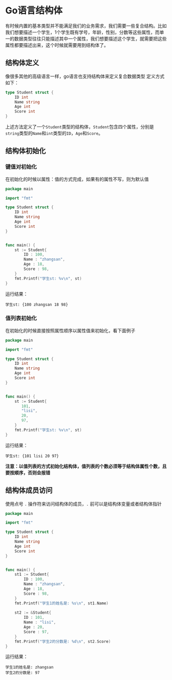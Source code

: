 # Go语言结构体

有时候内置的基本类型并不能满足我们的业务需求，我们需要一些复合结构。比如我们想要描述一个学生，1个学生既有学号，年龄，性别，分数等这些属性，而单一的数据类型往往只能描述其中一个属性，我们想要描述这个学生，就需要把这些属性都要描述出来，这个时候就需要用到结构体了。

## 结构体定义
像很多其他的高级语言一样，go语言也支持结构体来定义复合数据类型
定义方式如下：
```go
type Student struct {
    ID int
    Name string
    Age int
    Score int
}   
```
上述方法定义了一个`Student`类型的结构体，`Student`包含四个属性，分别是`string`类型的`Name`和`int`类型的`ID`，`Age`和`Score`。

## 结构体初始化
### 键值对初始化
在初始化的时候以属性：值的方式完成，如果有的属性不写，则为默认值
```go
package main

import "fmt"

type Student struct {
    ID int
    Name string
    Age int
    Score int
}


func main() {
    st := Student{
        ID : 100,
        Name : "zhangsan",
        Age : 18,
        Score : 98,
    }
    fmt.Printf("学生st: %v\n", st)
}
```
运行结果：
```
学生st: {100 zhangsan 18 98}
```

### 值列表初始化
在初始化的时候直接按照属性顺序以属性值来初始化，看下面例子
```go
package main

import "fmt"

type Student struct {
    ID int
    Name string
    Age int
    Score int
}


func main() {
    st := Student{
       101,
       "lisi",
       20,
       97,
    }
    fmt.Printf("学生st: %v\n", st)
}
```
运行结果：
```
学生st: {101 lisi 20 97}
```
**注意：以值列表的方式初始化结构体，值列表的个数必须等于结构体属性个数，且要按顺序，否则会报错**

## 结构体成员访问   
使用点号 `.` 操作符来访问结构体的成员，`.` 前可以是结构体变量或者结构体指针
```go
package main

import "fmt"

type Student struct {
    ID int
    Name string
    Age int
    Score int
}


func main() {
    st1 := Student{
        ID : 100,
        Name : "zhangsan",
        Age : 18,
        Score : 98,
    }
    fmt.Printf("学生1的姓名是: %s\n", st1.Name)
    
    st2 := &Student{
        ID : 101,
        Name : "lisi",
        Age : 20,
        Score : 97,
    }
    fmt.Printf("学生2的分数是: %d\n", st2.Score)
}   
```
运行结果：
```
学生1的姓名是: zhangsan
学生2的分数是: 97
```

